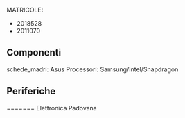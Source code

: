 MATRICOLE:
- 2018528
- 2011070
## Componenti
schede_madri: Asus
Processori: Samsung/Intel/Snapdragon
## Periferiche
=======
Elettronica Padovana

